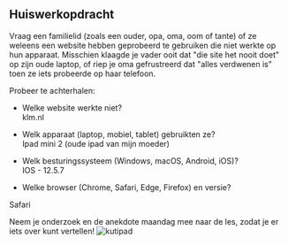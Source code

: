 ## Huiswerkopdracht  

Vraag een familielid (zoals een ouder, opa, oma, oom of tante) of ze weleens een website hebben geprobeerd te gebruiken die niet werkte op hun apparaat. Misschien klaagde je vader ooit dat "die site het nooit doet" op zijn oude laptop, of riep je oma gefrustreerd dat "alles verdwenen is" toen ze iets probeerde op haar telefoon.

Probeer te achterhalen:  
- Welke website werkte niet?  
klm.nl

- Welk apparaat (laptop, mobiel, tablet) gebruikten ze?  
Ipad mini 2 (oude ipad van mijn moeder)
- Welk besturingssysteem (Windows, macOS, Android, iOS)?  
IOS - 12.5.7

- Welke browser (Chrome, Safari, Edge, Firefox) en versie?  

Safari

Neem je onderzoek en de anekdote maandag mee naar de les, zodat je er iets over kunt vertellen!
![kutipad](https://github.com/user-attachments/assets/c6d22e82-8b46-47d6-9c08-d41551805166)



